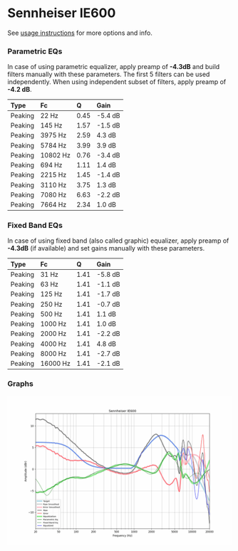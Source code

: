 # Sennheiser IE600
See [usage instructions](https://github.com/jaakkopasanen/AutoEq#usage) for more options and info.

### Parametric EQs
In case of using parametric equalizer, apply preamp of **-4.3dB** and build filters manually
with these parameters. The first 5 filters can be used independently.
When using independent subset of filters, apply preamp of **-4.2 dB**.

| Type    | Fc       |    Q | Gain    |
|:--------|:---------|:-----|:--------|
| Peaking | 22 Hz    | 0.45 | -5.4 dB |
| Peaking | 145 Hz   | 1.57 | -1.5 dB |
| Peaking | 3975 Hz  | 2.59 | 4.3 dB  |
| Peaking | 5784 Hz  | 3.99 | 3.9 dB  |
| Peaking | 10802 Hz | 0.76 | -3.4 dB |
| Peaking | 694 Hz   | 1.11 | 1.4 dB  |
| Peaking | 2215 Hz  | 1.45 | -1.4 dB |
| Peaking | 3110 Hz  | 3.75 | 1.3 dB  |
| Peaking | 7080 Hz  | 6.63 | -2.2 dB |
| Peaking | 7664 Hz  | 2.34 | 1.0 dB  |

### Fixed Band EQs
In case of using fixed band (also called graphic) equalizer, apply preamp of **-4.3dB**
(if available) and set gains manually with these parameters.

| Type    | Fc       |    Q | Gain    |
|:--------|:---------|:-----|:--------|
| Peaking | 31 Hz    | 1.41 | -5.8 dB |
| Peaking | 63 Hz    | 1.41 | -1.1 dB |
| Peaking | 125 Hz   | 1.41 | -1.7 dB |
| Peaking | 250 Hz   | 1.41 | -0.7 dB |
| Peaking | 500 Hz   | 1.41 | 1.1 dB  |
| Peaking | 1000 Hz  | 1.41 | 1.0 dB  |
| Peaking | 2000 Hz  | 1.41 | -2.2 dB |
| Peaking | 4000 Hz  | 1.41 | 4.8 dB  |
| Peaking | 8000 Hz  | 1.41 | -2.7 dB |
| Peaking | 16000 Hz | 1.41 | -2.1 dB |

### Graphs
![](./Sennheiser%20IE600.png)